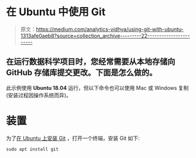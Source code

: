 # 在 Ubuntu 中使用 Git

> 原文：<https://medium.com/analytics-vidhya/using-git-with-ubuntu-1313afe0aeb8?source=collection_archive---------22----------------------->

## 在运行数据科学项目时，您经常需要从本地存储向 GitHub 存储库提交更改。下面是怎么做的。

此示例使用 **Ubuntu 18.04** 运行，但以下命令也可以使用 Mac 或 Windows 复制(安装过程因操作系统而异)。

# 装置

为了[在 Ubuntu 上安装 Git](https://www.digitalocean.com/community/tutorials/how-to-install-git-on-ubuntu-18-04) ，打开一个终端，安装 Git 如下:

```
sudo apt install git
```